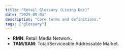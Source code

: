 ```yaml
---
title: "Retail Glossary (Living Doc)"
date: "2025-09-04"
description: "Core terms and definitions."
tags: ["glossary"]
---
```


- **RMN**: Retail Media Network.
- **TAM/SAM**: Total/Serviceable Addressable Market.
